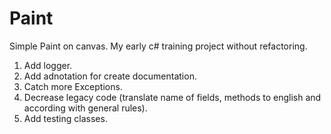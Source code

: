 # Paint
Simple Paint on canvas. My early c# training project without refactoring.
1. Add logger. 
2. Add adnotation for create documentation. 
3. Catch more Exceptions. 
4. Decrease legacy code (translate name of fields, methods to english and according with general rules). 
5. Add testing classes.
